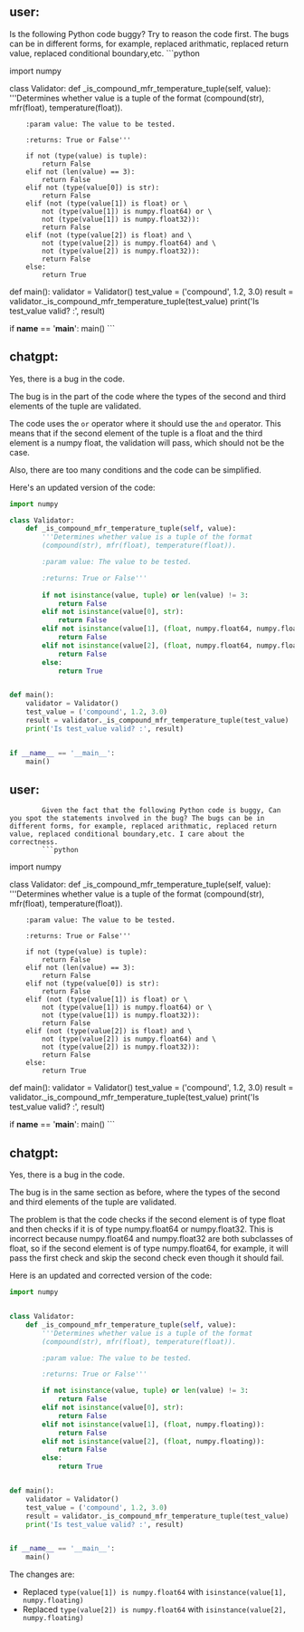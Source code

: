 

## user: 

Is the following Python code buggy? Try to reason the code first. The bugs can be in different forms, for example, replaced arithmatic, replaced return value, replaced conditional boundary,etc.
            ```python
            
























import numpy


class Validator:
    def _is_compound_mfr_temperature_tuple(self, value):
        '''Determines whether value is a tuple of the format
        (compound(str), mfr(float), temperature(float)).

        :param value: The value to be tested.

        :returns: True or False'''
        
        if not (type(value) is tuple):
            return False
        elif not (len(value) == 3):
            return False
        elif not (type(value[0]) is str):
            return False
        elif (not (type(value[1]) is float) or \
            not (type(value[1]) is numpy.float64) or \
            not (type(value[1]) is numpy.float32)):
            return False
        elif (not (type(value[2]) is float) and \
            not (type(value[2]) is numpy.float64) and \
            not (type(value[2]) is numpy.float32)):
            return False
        else:
            return True


def main():
    validator = Validator()
    test_value = ('compound', 1.2, 3.0)
    result = validator._is_compound_mfr_temperature_tuple(test_value)
    print('Is test_value valid? :', result)


if __name__ == '__main__':
    main()
            ```
            

## chatgpt: 

Yes, there is a bug in the code.

The bug is in the part of the code where the types of the second and third elements of the tuple are validated. 

The code uses the `or` operator where it should use the `and` operator. This means that if the second element of the tuple is a float and the third element is a numpy float, the validation will pass, which should not be the case. 

Also, there are too many conditions and the code can be simplified.

Here's an updated version of the code:

```python
import numpy

class Validator:
    def _is_compound_mfr_temperature_tuple(self, value):
        '''Determines whether value is a tuple of the format
        (compound(str), mfr(float), temperature(float)).

        :param value: The value to be tested.

        :returns: True or False'''
        
        if not isinstance(value, tuple) or len(value) != 3:
            return False
        elif not isinstance(value[0], str):
            return False
        elif not isinstance(value[1], (float, numpy.float64, numpy.float32)):
            return False
        elif not isinstance(value[2], (float, numpy.float64, numpy.float32)):
            return False
        else:
            return True


def main():
    validator = Validator()
    test_value = ('compound', 1.2, 3.0)
    result = validator._is_compound_mfr_temperature_tuple(test_value)
    print('Is test_value valid? :', result)


if __name__ == '__main__':
    main()
```

## user: 


            Given the fact that the following Python code is buggy, Can you spot the statements involved in the bug? The bugs can be in different forms, for example, replaced arithmatic, replaced return value, replaced conditional boundary,etc. I care about the correctness.
            ```python
            
























import numpy


class Validator:
    def _is_compound_mfr_temperature_tuple(self, value):
        '''Determines whether value is a tuple of the format
        (compound(str), mfr(float), temperature(float)).

        :param value: The value to be tested.

        :returns: True or False'''
        
        if not (type(value) is tuple):
            return False
        elif not (len(value) == 3):
            return False
        elif not (type(value[0]) is str):
            return False
        elif (not (type(value[1]) is float) or \
            not (type(value[1]) is numpy.float64) or \
            not (type(value[1]) is numpy.float32)):
            return False
        elif (not (type(value[2]) is float) and \
            not (type(value[2]) is numpy.float64) and \
            not (type(value[2]) is numpy.float32)):
            return False
        else:
            return True


def main():
    validator = Validator()
    test_value = ('compound', 1.2, 3.0)
    result = validator._is_compound_mfr_temperature_tuple(test_value)
    print('Is test_value valid? :', result)


if __name__ == '__main__':
    main()
            ```
            

## chatgpt: 

Yes, there is a bug in the code.

The bug is in the same section as before, where the types of the second and third elements of the tuple are validated.

The problem is that the code checks if the second element is of type float and then checks if it is of type numpy.float64 or numpy.float32. This is incorrect because numpy.float64 and numpy.float32 are both subclasses of float, so if the second element is of type numpy.float64, for example, it will pass the first check and skip the second check even though it should fail.

Here is an updated and corrected version of the code:

```python
import numpy


class Validator:
    def _is_compound_mfr_temperature_tuple(self, value):
        '''Determines whether value is a tuple of the format
        (compound(str), mfr(float), temperature(float)).

        :param value: The value to be tested.

        :returns: True or False'''

        if not isinstance(value, tuple) or len(value) != 3:
            return False
        elif not isinstance(value[0], str):
            return False
        elif not isinstance(value[1], (float, numpy.floating)):
            return False
        elif not isinstance(value[2], (float, numpy.floating)):
            return False
        else:
            return True


def main():
    validator = Validator()
    test_value = ('compound', 1.2, 3.0)
    result = validator._is_compound_mfr_temperature_tuple(test_value)
    print('Is test_value valid? :', result)


if __name__ == '__main__':
    main()
``` 

The changes are:

- Replaced `type(value[1]) is numpy.float64` with `isinstance(value[1], numpy.floating)`
- Replaced `type(value[2]) is numpy.float64` with `isinstance(value[2], numpy.floating)`